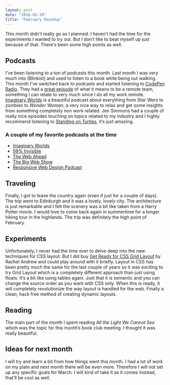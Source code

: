 ```yaml
---
layout: post
date: "2016-02-29"
title: "February Roundup"
---
```


This month didn't really go as I planned. I haven't had the time for the experiments I wanted to try out. But I don't like to beat myself up just because of that. There's been some high points as well.

## Podcasts
I've been listening to a ton of podcasts this month. Last month I was very much into [Blinkist] and used to listen to a book while being out walking. This month I've switched back to podcasts and started listening to [CodePen Radio]. They had a [great episode] of what it means to be a remote team, something I can relate to very much since I do all my work remote. [Imaginary Worlds] is a beautiful podcast about everything from _Star Wars_ to zombies to _Wonder Woman_, a very nice way to relax and get some insights from something completely non work related. Jen Simmons had a couple of really nice episodes touching on topics related to my industry and I highly recommend listening to [Standing on Turtles], it’s just amazing.

### A couple of my favorite podcasts at the time
- [Imaginary Worlds]
- [99% Invisible]
- [The Web Ahead]
- [The Big Web Show]
- [Responsive Web Design Podcast]

## Traveling
Finally, I got to leave the country again (even if just for a couple of days). The trip went to Edinburgh and it was a lovely, lovely city. The architecture is just remarkable and I felt the scenery was a bit like taken from a Harry Potter movie. I would love to come back again in summertime for a longer hiking tour in the highlands. The trip was definitely the high point of February.

## Experiments
Unfortunately, I never had the time over to delve deep into the new techniques for CSS layout. But I did buy [Get Ready for CSS Grid Layout] by Rachel Andrew and could play around with it briefly. Layout in CSS has been pretty much the same for the last couple of years so it was exciting to try Grid Layout which is a completely different approach than just using floats. It’s a bit like using tables again. Just that it is semantic and you can change the source order as you want with CSS only. When this is ready, it will completely revolutionize the way layout is handled for the web. Finally a clean, hack free method of creating dynamic layouts.

## Reading
The main part of the month I spent reading _All the Light We Cannot See_ which was the topic for this month’s book club meeting. I thought it was really beautiful.

## Ideas for next month
I will try and learn a bit from how things went this month. I had a lot of work on my plate and next month there will be even more. Therefore I will not set up any specific goals for March. I will kind of take it as it comes instead, that’ll be cool as well.


[CodePen Radio]: http://blog.codepen.io/radio/
[great episode]: http://blog.codepen.io/2016/02/16/077-remote/
[Imaginary Worlds]: http://www.imaginaryworldspodcast.org/
[Standing on Turtles]: http://thewebahead.net/113
[99% Invisible]: http://99percentinvisible.org/
[The Big Web Show]: http://5by5.tv/bigwebshow
[The Web Ahead]: http://thewebahead.net/
[Responsive Web Design Podcast]: http://responsivewebdesign.com/podcast/
[Get Ready for CSS Grid Layout]: https://abookapart.com/products/get-ready-for-css-grid-layout
